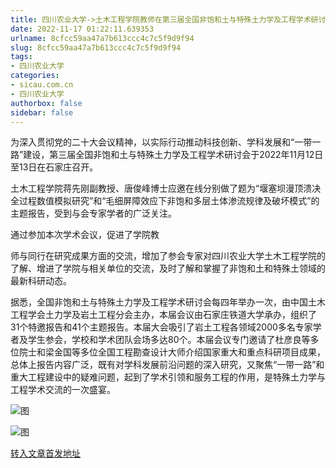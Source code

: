 ```yaml
---
title: 四川农业大学->土木工程学院教师在第三届全国非饱和土与特殊土力学及工程学术研讨会做主题报告 | sicau.com.cn
date: 2022-11-17 01:22:11.639353
urlname: 8cfcc59aa47a7b613ccc4c7c5f9d9f94
slug: 8cfcc59aa47a7b613ccc4c7c5f9d9f94
tags: 
- 四川农业大学
categories:
- sicau.com.cn
- 四川农业大学
authorbox: false
sidebar: false
---
```

为深入贯彻党的二十大会议精神，以实际行动推动科技创新、学科发展和“一带一路”建设，第三届全国非饱和土与特殊土力学及工程学术研讨会于2022年11月12日至13日在石家庄召开。

土木工程学院蒋先刚副教授、唐俊峰博士应邀在线分别做了题为“堰塞坝漫顶溃决全过程数值模拟研究”和“毛细屏障效应下非饱和多层土体渗流规律及破坏模式”的主题报告，受到与会专家学者的广泛关注。

通过参加本次学术会议，促进了学院教
<!--more-->
师与同行在研究成果方面的交流，增加了参会专家对四川农业大学土木工程学院的了解、增进了学院与相关单位的交流，及时了解和掌握了非饱和土和特殊土领域的最新科研动态。

据悉，全国非饱和土与特殊土力学及工程学术研讨会每四年举办一次，由中国土木工程学会土力学及岩土工程分会主办，本届会议由石家庄铁道大学承办，组织了31个特邀报告和41个主题报告。本届大会吸引了岩土工程各领域2000多名专家学者及学生参会，学校和学术团队会场多达80个。本届会议专门邀请了杜彦良等多位院士和梁金国等多位全国工程勘查设计大师介绍国家重大和重点科研项目成果，总体上报告内容广泛，既有对学科发展前沿问题的深入研究，又聚焦“一带一路”和重大工程建设中的疑难问题，起到了学术引领和服务工程的作用，是特殊土力学与工程学术交流的一次盛宴。

![图](https://news.sicau.edu.cn/__local/1/A6/10/B1366BA9942F83EB97E871CE738_B2589D6B_90DB.jpg)

![图](https://news.sicau.edu.cn/__local/9/16/5C/106A8C7B258A8312CD7F18F8169_43CE335E_FF02.png)

[转入文章首发地址](https://news.sicau.edu.cn/info/1078/70220.htm)